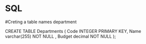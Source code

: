 # SQL

#Creting a table names department 

CREATE TABLE Departments (
  Code INTEGER PRIMARY KEY,
  Name varchar(255) NOT NULL ,
  Budget decimal NOT NULL 
);
